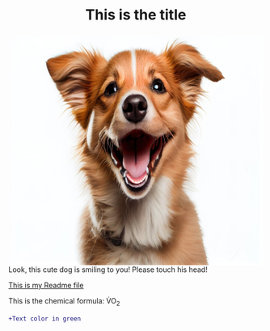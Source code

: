 <h1> <p align="center">This is the title </h1>
<img align="right" src ="image/smiling-dog.jpg" style width="500" height="450"> </img>


<p> Look, this cute dog is smiling to you! Please touch his head!

<a href="readme.md"> This is my Readme file </a>


<p> This is the chemical formula: V&#775O<sub>2</p>

```diff
+Text color in green
